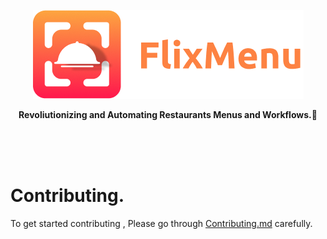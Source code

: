 <a href="https://httpS://twitter.com/flixxmenu"><p align="center">
<img src="https://raw.githubusercontent.com/FlixMenu/FlixMenu-web/prod/logo.png?token=GHSAT0AAAAAABUCRO7QPOSDYRXURCLP6KRYYTQEH5Q"/>

</p></a>
<p align="center">
  <strong>Revoliutionizing and Automating Restaurants Menus and Workflows.🚀</strong>
</p>

</br>
</br>
</br>

# Contributing.

To get started contributing , Please go through [Contributing.md](https://github.com/FlixMenu/FlixMenu-web/blob/staging/Contributing.md) carefully.
